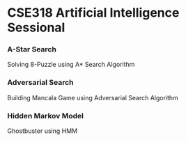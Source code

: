 # CSE318 Artificial Intelligence Sessional
### A-Star Search
Solving 8-Puzzle using A* Search Algorithm

### Adversarial Search
Building Mancala Game using Adversarial Search Algorithm

### Hidden Markov Model
Ghostbuster using HMM


 
